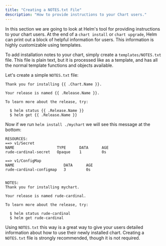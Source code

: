 ```yaml
---
title: "Creating a NOTES.txt File"
description: "How to provide instructions to your Chart users."
---
```


In this section we are going to look at Helm's tool for providing instructions to your chart users. At the end of a `chart install` or `chart upgrade`, Helm can print out a block of helpful information for users. This information is highly customizable using templates.

To add installation notes to your chart, simply create a `templates/NOTES.txt` file. This file is plain text, but it is processed like as a template, and has all the normal template functions and objects available.

Let's create a simple `NOTES.txt` file:

```
Thank you for installing {{ .Chart.Name }}.

Your release is named {{ .Release.Name }}.

To learn more about the release, try:

  $ helm status {{ .Release.Name }}
  $ helm get {{ .Release.Name }}

```

Now if we run `helm install ./mychart` we will see this message at the bottom:

```
RESOURCES:
==> v1/Secret
NAME                   TYPE      DATA      AGE
rude-cardinal-secret   Opaque    1         0s

==> v1/ConfigMap
NAME                      DATA      AGE
rude-cardinal-configmap   3         0s


NOTES:
Thank you for installing mychart.

Your release is named rude-cardinal.

To learn more about the release, try:

  $ helm status rude-cardinal
  $ helm get rude-cardinal
```

Using `NOTES.txt` this way is a great way to give your users detailed information about how to use their newly installed chart. Creating a `NOTES.txt` file is strongly recommended, though it is not required.
